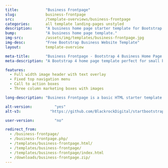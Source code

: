 ```yaml
---
title:            "Business Frontpage"
slug:             business-frontpage
src:              /template-overviews/business-frontpage
categories:       all template landing-pages unstyled
description:      "A business home page starter template for Bootstrap 4 featuring marketing boxes and a full width image header."
bump:             "A business home page template."
img-src:          /assets/img/templates/business-frontpage.jpg
img-desc:         "Free Bootstrap Business Website Template"
layout:           template-overview

meta-title:       "Business Frontpage - Bootstrap 4 Business Home Page Template"
meta-description: "A Bootstrap 4 home page template perfect for small business websites. All Start Bootstrap templates are free to use and open source."

features:
  - Full width image header with text overlay
  - Fixed top navigation menu
  - Call to action boxes
  - Three column marketing boxes with images

long-description: "Business Frontpage is a basic HTML starter template for creating a Bootstrap based website for a small business or other organization."

alt-version:		  "yes"
alt-v3:		        "https://github.com/BlackrockDigital/startbootstrap-business-frontpage/archive/v3.3.7.zip"

user-version:		  "no"

redirect_from:
  - /business-frontpage/
  - /business-frontpage.php/
  - /templates/business-frontpage.html/
  - /templates/business-frontpage/
  - /templates/business-frontpage/index.html
  - /downloads/business-frontpage.zip/
---
```

